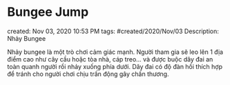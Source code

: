 # Bungee Jump

created: Nov 03, 2020 10:53 PM
tags: #created/2020/Nov/03
Description: Nhảy Bungee

Nhảy bungee là một trò chơi cảm giác mạnh. Người tham gia sẽ leo lên 1 địa điểm cao như cây cầu hoặc tòa nhà, cáp treo... và được buộc dây đai an toàn quanh người rồi nhảy xuống phía dưới. Dây đai có độ đàn hồi thích hợp để tránh cho người chơi chịu trấn động gây chấn thương.